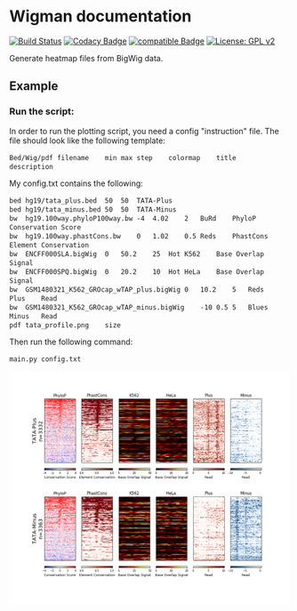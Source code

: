 Wigman documentation
====================

[![Build Status](https://travis-ci.org/AminMahpour/Wigman.svg?branch=master)](https://travis-ci.org/AminMahpour/Wigman)
[![Codacy Badge](https://api.codacy.com/project/badge/Grade/f6a4d63a2ad542668a70fbab55b320b2)](https://www.codacy.com/app/AminMahpour/Wigman?utm_source=github.com&amp;utm_medium=referral&amp;utm_content=AminMahpour/Wigman&amp;utm_campaign=Badge_Grade)
[![compatible Badge](https://img.shields.io/badge/Compatible-3.6-red.svg)]()
[![License: GPL v2](https://img.shields.io/badge/License-GPL%20v2-blue.svg)](LICENSE)


Generate heatmap files from BigWig data.

## Example
### Run the script:
In order to run the plotting script, you need a config "instruction" file. The file
 should look like the following template:
```
Bed/Wig/pdf filename    min max step    colormap    title   description
```

My config.txt contains the following:
```
bed	hg19/tata_plus.bed	50	50	TATA-Plus
bed	hg19/tata_minus.bed	50	50	TATA-Minus
bw	hg19.100way.phyloP100way.bw	-4	4.02	2	BuRd	PhyloP	Conservation Score
bw	hg19.100way.phastCons.bw	0	1.02	0.5	Reds	PhastCons	Element Conservation
bw	ENCFF000SLA.bigWig	0	50.2	25	Hot	K562	Base Overlap Signal
bw	ENCFF000SPQ.bigWig	0	20.2	10	Hot	HeLa 	Base Overlap Signal
bw	GSM1480321_K562_GROcap_wTAP_plus.bigWig	0	10.2	5	Reds	Plus	Read
bw	GSM1480321_K562_GROcap_wTAP_minus.bigWig	-10	0.5	5	Blues	Minus	Read
pdf	tata_profile.png	size
```

Then run the following command:

```
main.py config.txt
```


![Sample Image](Docs/Images/tata_profile.png "Wigman sample output")


